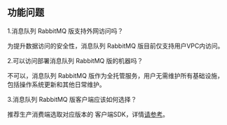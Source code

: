 ## 功能问题

1.消息队列 RabbitMQ 版支持外网访问吗？

为提升数据访问的安全性，消息队列 RabbitMQ 版目前仅支持用户VPC内访问。

2.可以访问部署消息队列 RabbitMQ 版的机器吗？

不可以，消息队列 RabbitMQ 版作为全托管服务，用户无需维护所有基础设施，包括操作系统更新和其他日常维护。

3.消息队列 RabbitMQ 版客户端应该如何选择？

推荐生产消费端选取对应版本的 客户端SDK，详情[请参考](https://www.rabbitmq.com/devtools.html)。

